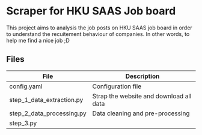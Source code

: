 # Scraper for HKU SAAS Job board

This project aims to analysis the job posts on HKU SAAS job board in order to understand the recuitement behaviour of companies. In other words, to help me find a nice job ;D

## Files

| File                      | Description                             |
|---------------------------|-----------------------------------------|
| config.yaml               | Configuration file                      |
| step_1_data_extraction.py | Strap the website and download all data |
| step_2_data_processing.py | Data cleaning and pre-processing        |
| step_3.py                 |                                         |



